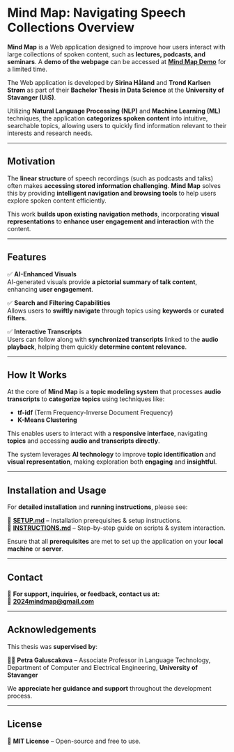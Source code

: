 # **Mind Map: Navigating Speech Collections Overview**  

**Mind Map** is a Web application designed to improve how users interact with large collections of spoken content, such as **lectures, podcasts, and seminars**. A **demo of the webpage** can be accessed at **[Mind Map Demo](https://mindmap.ux.uis.no/)** for a limited time.  

The Web application is developed by **Sirina Håland** and **Trond Karlsen Strøm** as part of their **Bachelor Thesis in Data Science** at the **University of Stavanger (UiS)**.  

Utilizing **Natural Language Processing (NLP)** and **Machine Learning (ML)** techniques, the application **categorizes spoken content** into intuitive, searchable topics, allowing users to quickly find information relevant to their interests and research needs.  

---

## **Motivation**  

The **linear structure** of speech recordings (such as podcasts and talks) often makes **accessing stored information challenging**. **Mind Map** solves this by providing **intelligent navigation and browsing tools** to help users explore spoken content efficiently.  

This work **builds upon existing navigation methods**, incorporating **visual representations** to **enhance user engagement and interaction** with the content.  

---

## **Features**  

✅ **AI-Enhanced Visuals**  
AI-generated visuals provide **a pictorial summary of talk content**, enhancing **user engagement**.  

✅ **Search and Filtering Capabilities**  
Allows users to **swiftly navigate** through topics using **keywords** or **curated filters**.  

✅ **Interactive Transcripts**  
Users can follow along with **synchronized transcripts** linked to the **audio playback**, helping them quickly **determine content relevance**.  

---

## **How It Works**  

At the core of **Mind Map** is a **topic modeling system** that processes **audio transcripts** to **categorize topics** using techniques like:  
- **tf-idf** (Term Frequency-Inverse Document Frequency)  
- **K-Means Clustering**  

This enables users to interact with a **responsive interface**, navigating **topics** and accessing **audio and transcripts directly**.  

The system leverages **AI technology** to improve **topic identification** and **visual representation**, making exploration both **engaging** and **insightful**.  

---

## **Installation and Usage**  

For **detailed installation** and **running instructions**, please see:  

📌 **[SETUP.md](./SETUP.md)** – Installation prerequisites & setup instructions.  
📌 **[INSTRUCTIONS.md](INSTRUCTIONS.md)** – Step-by-step guide on scripts & system interaction.  

Ensure that all **prerequisites** are met to set up the application on your **local machine** or **server**.  

---

## **Contact**  

📧 **For support, inquiries, or feedback, contact us at:**  
📌 **2024mindmap@gmail.com**  

---

## **Acknowledgements**  

This thesis was **supervised by**:  

👩‍🏫 **Petra Galuscakova** – Associate Professor in Language Technology,  
Department of Computer and Electrical Engineering, **University of Stavanger**  

We **appreciate her guidance and support** throughout the development process.  

---

## **License**  

📝 **MIT License** – Open-source and free to use.  
